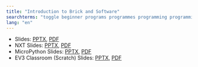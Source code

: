 ```yaml
---
title: "Introduction to Brick and Software"
searchterms: "toggle beginner programs programmes programming programming_app programing introev3 brick software ev3 buttons centre up- down- left- right- center- ipad tablet android app introduction introduction_to_brick_and_software micropython"
lang: "en"
---
```

 <ul>
 <li class="ng-binding">Slides:
 <a href="ProgrammingLessons/beginner/Introduction.pptx">PPTX</a>,
 <a href="ProgrammingLessons/beginner/Introduction.pdf">PDF</a>
 </li>
<li class="ng-binding">NXT Slides:
<a href="ProgrammingLessons/beginner/IntroductionNXT.pptx">PPTX</a>,
<a href="ProgrammingLessons/beginner/IntroductionNXT.pdf">PDF</a>
</li>
<li class="ng-binding">MicroPython Slides:
<a href="ProgrammingLessons/beginner/py-Introduction.pptx">PPTX</a>,
<a href="ProgrammingLessons/beginner/py-Introduction.pdf">PDF</a>
</li>
<li class="ng-binding">EV3 Classroom (Scratch) Slides:
<a href="ProgrammingLessons/beginner/scratch-Introduction.pptx">PPTX</a>,
<a href="ProgrammingLessons/beginner/scratch-Introduction.pdf">PDF</a>
</li>


 </ul>
